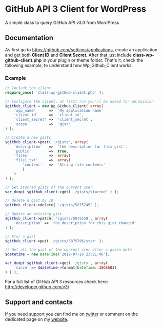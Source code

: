 GitHub API 3 Client for WordPress
=================================

A simple class to query GitHub API v3.0 from WordPress

## Documentation

As first go to https://github.com/settings/applications, create an application and get both **Client ID** and **Client Secret**.
After that just include **class-wp-github-client.php** in your plugin or theme folder.
That's it, check the following example, to understand how Wp_Github_Client works.

### Example

```php
// Include the client
require_once( 'class-wp-github-client.php' );

// Configure the client, at first run you'll be asked for permission
$github_client = new Wp_Github_Client( array(
    'app_name'      =>  'My application name'
    'client_id'     =>  'client_id',
    'client_secret' =>  'client_secret',
    'scope'         =>  'gist'
) );

// Create a new gists
$github_client->post( '/gists', array(
    'description'   =>  'the description for this gist',
    'public'        =>  true,
    'files'         =>  array(
    'file1.txt'     =>  array(
        'content'   =>  'String file contents'
        )
    )
) );

// Get starred gists of the current user
var_dump( $github_client->get( '/gists/starred' ) );

// Delete a gist by ID
$github_client->delete( '/gists/5875745' );

// Update an existing gist
$github_client->patch( '/gists/5875558', array(
    'description' => 'the description for this gist changed'
) );

// Star a gist
$github_client->put( '/gists/5875706/star' );

// Get all the gist of the current user after a given date
$datetime = new DateTime('2012-07-26 23:21:46');

var_dump( $github_client->get( '/gists', array(
    'since' => $datetime->format(DateTime::ISO8601)
) ) ); 
```
For a full list of GitHub API 3 resources check here: http://developer.github.com/v3/

## Support and contacts

If you need support you can find me on [twitter](https://twitter.com/Micc1983) or comment on the dedicated page on my [website](http://codeb.it/).
